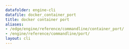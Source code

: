 ```yaml
---
datafolder: engine-cli
datafile: docker_container_port
title: docker container port
aliases:
- /edge/engine/reference/commandline/container_port/
- /engine/reference/commandline/port/
layout: cli
---
```


<!--
This page is automatically generated from Docker's source code. If you want to
suggest a change to the text that appears here, open a ticket or pull request
in the source repository on GitHub:

https://github.com/docker/cli
-->
